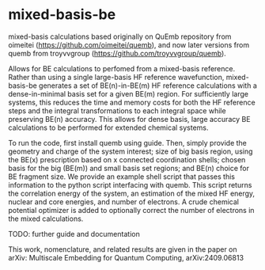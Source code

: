 # mixed-basis-be
mixed-basis calculations based originally on QuEmb repository from oimeitei 
(https://github.com/oimeitei/quemb), 
and now later versions from quemb from troyvvgroup
(https://github.com/troyvvgroup/quemb).

Allows for BE calculations to perfomed from a mixed-basis reference. 
Rather than using a single large-basis HF reference wavefunction, 
mixed-basis-be generates a set of BE(n)-in-BE(m) HF reference calculations
with a dense-in-minimal basis set for a given BE(m) region. 
For sufficiently large systems, this reduces the time and memory costs for 
both the HF reference steps and the integral transformations to each integral 
space while preserving BE(n) accuracy. This allows for dense basis, large accuracy
BE calculations to be performed for extended chemical systems.

To run the code, first install quemb using guide.
Then, simply provide the geometry and charge of the system interest; size of big basis
region, using the BE(x) prescription based on x connected coordination shells; chosen
basis for the big (BE(m)) and small basis set regions; and BE(n) choice for BE fragment
size.
We provide an example shell script that passes this information to the python script
interfacing with quemb. This script returns the correlation energy of the system, an
estimation of the mixed HF energy, nuclear and core energies, and number of electrons.
A crude chemical potential optimizer is added to optionally correct the number of
electrons in the mixed calculations.

TODO: further guide and documentation

This work, nomenclature, and related results are given in the paper on arXiv: 
Multiscale Embedding for Quantum Computing, arXiv:2409.06813

